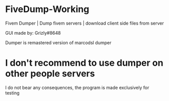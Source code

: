 # FiveDump-Working
Fivem Dumper | Dump fivem servers | download client side files from server

GUI made by: Grizly#8648

Dumper is remastered version of marcodsl dumper

# I don't recommend to use dumper on other people servers
I do not bear any consequences, the program is made exclusively for testing
